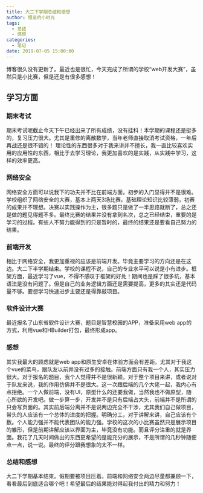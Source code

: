```yaml
---
title: 大二下学期总结和感想
author: 惬意的小时光
tags:
  - 总结
  - 感想
categories:
  - 笔记
date: 2019-07-05 15:00:00
---
```


<Boxx/>

博客很久没有更新了。最近也是很忙，今天完成了所谓的学校“web开发大赛”，虽然只是小比赛，但是还是有很多感想！

## 学习方面
### 期末考试
  期末考试呢截止今天下午已经出来了所有成绩，没有挂科！本学期的课程还是挺多的，复习压力很大。尤其是重修的离散数学，当年老师直接取消考试资格，一年后再战还是很不错的！
   理论性的东西很多对于我来讲并不擅长，我一直比较喜欢实用的应用性的东西，相比于去学习理论，我更加喜欢的是实践，从实践中学习，这样的效率更高。
### 网络安全
  网络安全方面可以说我下的功夫并不比在前端方面，初步的入门显得并不是很难。学校组织了网络安全的大赛，基本上两天3场比赛。基础理论知识比较薄弱，初赛的成果并不理想。决赛以实践操作为主，很多题只是做了一半思路就断了，总之还是做的题见得题不多。最终比赛的结果并没有拿到名次，总之已经结束，重要的是学习的过程。有些人不努力能得到的只是暂时的，最终的结果还是要看自己努力的结果。
### 前端开发
  相比于网络安全，我更加重视的应该是前端开发。毕竟主要学习的方向还是在这边。大二下半学期结束。学校的课程不说，自己的专业水平可以说是小有进步。框架方面，最近学习了vue，不得不感叹于框架的好处！期间也是踩了很多坑，基本语法是没有问题了。但是自己的业务逻辑方面还是需要提高，更多的其实还是代码量不够。要想学习快速进步主要还是得靠敲项目。
### 软件设计大赛
  最近报名了山东省软件设计大赛，题目是智慧校园的APP，准备采用web app的方式，利用vue和HBuilder打包，最终形成app。
### 感想
其实我最大的顾虑就是web app和原生安卓在体验方面会有差距。尤其对于我这个vue的菜鸟，跟队友以前并没有过多的接触。前端方面只有我一个人，其实压力很大。对于报名的题目，我个人觉得并不是很新颖。对于整个项目来讲，或者说对于队友来说，我的作用仿佛并不是很大。这一次跟后端的几个大佬一起，我内心有点拒绝。一个人做前端，没有UI，原型什么的还要我做，当然我也不做原型，随心所欲的开发吧。做一步算一步，开发并不是只有后端占大头，前端并不是所谓的只会写页面的。其实前后端分离并不是说两边完全不干涉，尤其我们自己做项目，带头的人应该有一个总体的进度的把握。明确分工，对于讲解来讲，自己应该有个数。个人能力强并不能代表团队的能力强。学校的这次的小比赛虽然只是展示项目的雏形，但是前期讲解应该以界面为主，毕竟没有功能。而且评分注重的就是界面。我花了几天时间做出的东西更希望的是能充分的展示，不是所谓的几秒钟随便点一点，说一说。最终的评分跟我想象的太不一样。
### 总结和感想
大二下学期基本结束。假期要被项目压着。前端和网络安全两边尽量都兼顾一下，看看最后到底适合哪个吧！希望最后的结果能对得起我付出的精力和努力！

<Vssue :title="$title" />